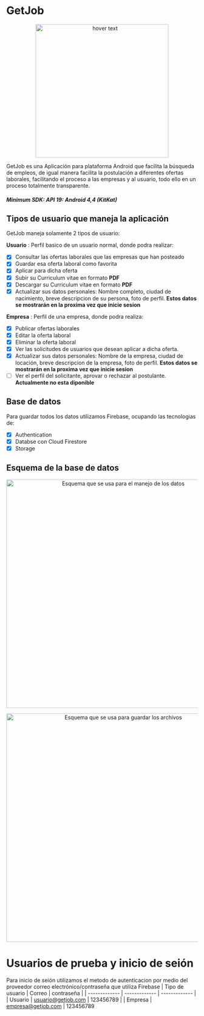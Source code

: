 # GetJob
<p align="center">
  <img src="https://firebasestorage.googleapis.com/v0/b/getjob-46015.appspot.com/o/logo.png?alt=media&token=bfac590d-1ac2-4207-bf42-9f1731b85652" width="350" title="hover text">
</p>


GetJob es una Aplicación para plataforma Android que facilita la búsqueda de empleos, de igual manera facilita la postulación a diferentes ofertas laborales, facilitando el proceso a las empresas y al usuario, todo ello en un proceso totalmente transparente. 
##### Minimum SDK: API 19: Android 4,4 (KitKat)

## Tipos de usuario que maneja la aplicación
GetJob maneja solamente 2 tipos de usuario:

**Usuario** : Perfil basico de un usuario normal, donde podra realizar:
- [x] Consultar las ofertas laborales que las empresas que han posteado
- [x] Guardar esa oferta laboral como favorita
- [x] Aplicar para dicha oferta
- [X] Subir su Curriculum vitae en formato **PDF**
- [X] Descargar su Curriculum vitae en formato **PDF**
- [x] Actualizar sus datos personales: Nombre completo, ciudad de nacimiento, breve descripcion de su persona, foto de perfil. **Estos datos se mostrarán en la proxima vez que inicie sesion**

**Empresa** : Perfil de una empresa, donde podra realiza:
- [x] Publicar ofertas laborales
- [x] Editar la oferta laboral
- [x] Eliminar la oferta laboral
- [X] Ver las solicitudes de usuarios que desean aplicar a dicha oferta.
- [x] Actualizar sus datos personales: Nombre de la empresa, ciudad de locación, breve descripcion de la empresa, foto de perfil. **Estos datos se mostrarán en la proxima vez que inicie sesion**
- [ ] Ver el perfil del solicitante, aprovar o rechazar al postulante. **Actualmente no esta diponible**
## Base de datos
Para guardar todos los datos utilizamos Firebase, ocupando las tecnologias de:
- [x] Authentication
- [x] Databse con Cloud Firestore
- [x] Storage

## Esquema de la base de datos
<p align="center">
  <img src="https://firebasestorage.googleapis.com/v0/b/getjob-46015.appspot.com/o/esquema.png?alt=media&token=d0048802-e605-4e90-8934-573ea997a52d" width="600" title="Esquema que se usa para el manejo de los datos">
</p>

<p align="center">
  <img src="https://firebasestorage.googleapis.com/v0/b/getjob-46015.appspot.com/o/storge_esquema.png?alt=media&token=7001eb60-c3a5-480a-b06d-9a91919ad06a" width="600" title="Esquema que se usa para guardar los archivos">
</p>

# Usuarios de prueba y inicio de seión
Para inicio de seión utilizamos el metodo de autenticacion por medio del proveedor correo electrónico/contraseña que utiliza Firebase
| Tipo de usuario | Correo | contraseña |
| ------------- | ------------- | ------------- |
| Usuario   | usuario@getjob.com  | 123456789 |
| Empresa  | empresa@getjob.com  | 123456789  
